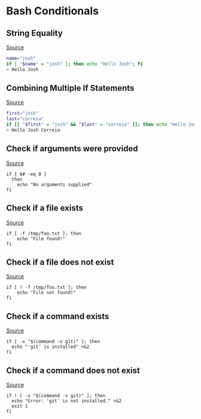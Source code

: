 # Bash Conditionals

## String Equality
[Source](https://stackoverflow.com/a/2237103)
``` bash
name="josh"
if [ "$name" = "josh" ]; then echo "Hello Josh"; fi
> Hello Josh
```

## Combining Multiple If Statements
[Source](https://stackoverflow.com/a/23543261)
``` bash
first="josh"
last="correia"
if [[ "$first" = "josh" && "$last" = "correia" ]]; then echo "Hello Josh Correia"; fi
> Hello Josh Correia
```

## Check if arguments were provided
[Source](https://stackoverflow.com/a/6482403)
```
if [ $# -eq 0 ]
  then
    echo "No arguments supplied"
fi
```

## Check if a file exists
[Source](https://stackoverflow.com/a/638980)
```
if [ -f /tmp/foo.txt ]; then
    echo "File found!"
fi
```

## Check if a file does not exist
[Source](https://stackoverflow.com/a/638980)
```
if [ ! -f /tmp/foo.txt ]; then
    echo "File not found!"
fi
```

## Check if a command exists
[Source](https://stackoverflow.com/a/26759734)
```
if [ -x "$(command -v git)" ]; then
  echo "'git' is installed" >&2
fi
```

## Check if a command does not exist
[Source](https://stackoverflow.com/a/26759734)
```
if ! [ -x "$(command -v git)" ]; then
  echo "Error: 'git' is not installed." >&2
  exit 1
fi
```
